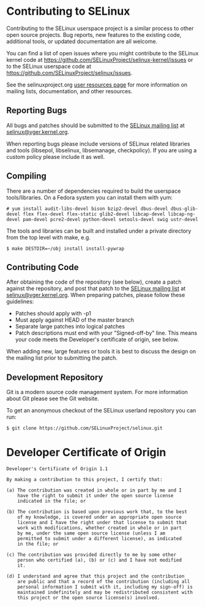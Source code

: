 # Contributing to SELinux

Contributing to the SELinux userspace project is a similar process to
other open source projects. Bug reports, new features to the existing
code, additional tools, or updated documentation are all welcome.

You can find a list of open issues where you might contribute to the SELinux kernel code at
https://github.com/SELinuxProject/selinux-kernel/issues or to the SELinux userspace code at
https://github.com/SELinuxProject/selinux/issues.

See the selinuxproject.org [user resources
page](http://selinuxproject.org/page/User_Resources) for more
information on mailing lists, documentation, and other resources.

## Reporting Bugs

All bugs and patches should be submitted to the [SELinux mailing
list](https://lore.kernel.org/selinux) at selinux@vger.kernel.org.

When reporting bugs please include versions of SELinux related libraries and
tools (libsepol, libselinux, libsemanage, checkpolicy). If you are
using a custom policy please include it as well.

## Compiling

There are a number of dependencies required to build the userspace
tools/libraries. On a Fedora system you can install them with yum:

    # yum install audit-libs-devel bison bzip2-devel dbus-devel dbus-glib-devel flex flex-devel flex-static glib2-devel libcap-devel libcap-ng-devel pam-devel pcre2-devel python-devel setools-devel swig ustr-devel

The tools and libraries can be built and installed under a private directory from the top level with make, e.g.

    $ make DESTDIR=~/obj install install-pywrap

## Contributing Code

After obtaining the code of the repository (see below), create a patch
against the repository, and post that patch to the [SELinux mailing
list](https://lore.kernel.org/selinux) at selinux@vger.kernel.org. When preparing
patches, please follow these guidelines:

-   Patches should apply with -p1
-   Must apply against HEAD of the master branch
-   Separate large patches into logical patches
-   Patch descriptions must end with your "Signed-off-by" line. This means your
    code meets the Developer's certificate of origin, see below.

When adding new, large features or tools it is best to discuss the
design on the mailing list prior to submitting the patch.

## Development Repository

Git is a modern source code management system. For more information
about Git please see the Git website.

To get an anonymous checkout of the SELinux userland repository you can
run:

    $ git clone https://github.com/SELinuxProject/selinux.git

# Developer Certificate of Origin

    Developer's Certificate of Origin 1.1

    By making a contribution to this project, I certify that:

    (a) The contribution was created in whole or in part by me and I
        have the right to submit it under the open source license
        indicated in the file; or

    (b) The contribution is based upon previous work that, to the best
        of my knowledge, is covered under an appropriate open source
        license and I have the right under that license to submit that
        work with modifications, whether created in whole or in part
        by me, under the same open source license (unless I am
        permitted to submit under a different license), as indicated
        in the file; or

    (c) The contribution was provided directly to me by some other
        person who certified (a), (b) or (c) and I have not modified
        it.

    (d) I understand and agree that this project and the contribution
        are public and that a record of the contribution (including all
        personal information I submit with it, including my sign-off) is
        maintained indefinitely and may be redistributed consistent with
        this project or the open source license(s) involved.
